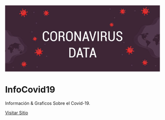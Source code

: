 ![Coronavirus Data](./imagenes/README.jpg) 

# InfoCovid19

Información & Graficos Sobre el Covid-19.

[Visitar Sitio](https://www.infocovid19.cl)

<!--

TAREAS:

> Casos nuevos totales por región incremental
= https://github.com/MinCiencia/Datos-COVID19/blob/master/output/producto13/CasosNuevosCumulativo.csv

> Fallecidos con COVID-19 por región incremental
= https://github.com/MinCiencia/Datos-COVID19/blob/master/output/producto14/FallecidosCumulativo.csv

> Casos por genero y grupo de edad
= https://github.com/MinCiencia/Datos-COVID19/blob/master/output/producto16/CasosGeneroEtario.csv




> Casos nuevos por fecha de inicio de síntomas por comuna
= https://github.com/MinCiencia/Datos-COVID19/blob/master/output/producto15/FechaInicioSintomas.csv

> Tasa de incidencia historica por comuna y total regional
= https://github.com/MinCiencia/Datos-COVID19/blob/master/output/producto18/TasaDeIncidencia.csv

> Casos actuales por fecha de inicio de síntomas y comuna
= https://github.com/MinCiencia/Datos-COVID19/blob/master/output/producto25/CasosActualesPorComuna.csv


-->